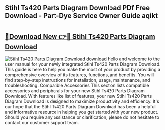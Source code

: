 ## Stihl Ts420 Parts Diagram Download PDf Free Download - Part-Dye Service Owner Guide aqikt

# <h2><a href="http://dfs5ej.blite.top/?on=Stihl+Ts420+Parts+Diagram+Download">🔗Download New 👉🔴 Stihl Ts420 Parts Diagram Download</a></h2>

[![Stihl Ts420 Parts Diagram Download download](https://i.imgur.com/lujVjoI.png)](http://dfs5ej.blite.top/?on=Stihl+Ts420+Parts+Diagram+Download)
Hello and welcome to the user manual for your newly integrated Stihl Ts420 Parts Diagram Download. This guide is here to help you make the most of your product by providing a comprehensive overview of its features, functions, and benefits. You will find step-by-step instructions for installation, usage, maintenance, and troubleshooting. Compatible Accessories This section lists compatible accessories and peripherals for your new Stihl Ts420 Parts Diagram Download. With features like list of features, your new Stihl Ts420 Parts Diagram Download is designed to maximize productivity and efficiency. It's our hope that the Stihl Ts420 Parts Diagram Download has been a helpful and informative resource in helping you get started with your new product. Should you require any assistance or clarification, please do not hesitate to contact our customer support team.
